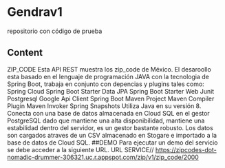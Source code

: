 # Gendrav1
repositorio con código de prueba
## Content
ZIP_CODE
Esta API REST muestra los zip_code de México.
El desaroollo esta basado en el lenguaje de programación JAVA con la tecnologia de Spring Boot, trabaja en conjunto con depencias y plugins tales como:
Spring Cloud
Spring Boot Starter Data JPA
Spring Boot Starter Web
Junit
Postgresql
Google Api Client
Spring Boot Maven Project
Maven Compiler Plugin
Maven Invoker
Spring Snapshots
Utiliza Java en su versión 8.
Conecta con una base de datos almacenada en Cloud SQL en el gestor PostgreSQL dado que mantiene una alta disponibilidad, mantiene una estabilidad dentro del servidor, es un gestor bastante robusto.
Los datos son cargados atraves de un CSV almacenado en Stogare e importado a la base de datos de Cloud SQL.
##DEMO
Para ejecutar un demo del servicio se debe acceder a la siguiente URL.
URL SERVICE// https://zipcodes-dot-nomadic-drummer-306321.uc.r.appspot.com/zip/v1/zip_code/2000


